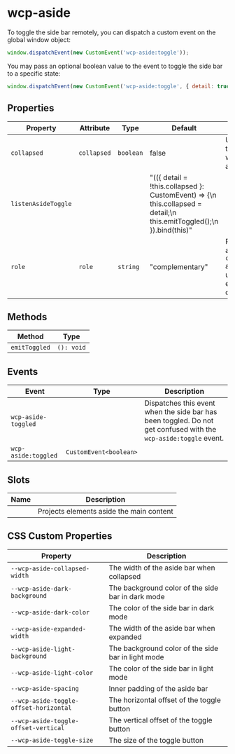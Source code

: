 # wcp-aside

To toggle the side bar remotely, you can dispatch a custom event on the global window object:
```js
window.dispatchEvent(new CustomEvent('wcp-aside:toggle'));
```
You may pass an optional boolean value to the event to toggle the side bar to a specific state:
```js
window.dispatchEvent(new CustomEvent('wcp-aside:toggle', { detail: true }));
```

## Properties

| Property            | Attribute   | Type      | Default                                          | Description                                      |
|---------------------|-------------|-----------|--------------------------------------------------|--------------------------------------------------|
| `collapsed`         | `collapsed` | `boolean` | false                                            | Used to toggle the width of the aside bar        |
| `listenAsideToggle` |             |           | "(({ detail = !this.collapsed }: CustomEvent<boolean>) => {\n    this.collapsed = detail;\n    this.emitToggled();\n  }).bind(this)" |                                                  |
| `role`              | `role`      | `string`  | "complementary"                                  | Presets the aria role to `complementary` as we do not use te aside element directly |

## Methods

| Method        | Type       |
|---------------|------------|
| `emitToggled` | `(): void` |

## Events

| Event               | Type                   | Description                                      |
|---------------------|------------------------|--------------------------------------------------|
| `wcp-aside-toggled` |                        | Dispatches this event when the side bar has been toggled. Do not get confused with the `wcp-aside:toggle` event. |
| `wcp-aside:toggled` | `CustomEvent<boolean>` |                                                  |

## Slots

| Name | Description                              |
|------|------------------------------------------|
|      | Projects elements aside the main content |

## CSS Custom Properties

| Property                               | Description                                      |
|----------------------------------------|--------------------------------------------------|
| `--wcp-aside-collapsed-width`          | The width of the aside bar when collapsed        |
| `--wcp-aside-dark-background`          | The background color of the side bar in dark mode |
| `--wcp-aside-dark-color`               | The color of the side bar in dark mode           |
| `--wcp-aside-expanded-width`           | The width of the aside bar when expanded         |
| `--wcp-aside-light-background`         | The background color of the side bar in light mode |
| `--wcp-aside-light-color`              | The color of the side bar in light mode          |
| `--wcp-aside-spacing`                  | Inner padding of the aside bar                   |
| `--wcp-aside-toggle-offset-horizontal` | The horizontal offset of the toggle button       |
| `--wcp-aside-toggle-offset-vertical`   | The vertical offset of the toggle button         |
| `--wcp-aside-toggle-size`              | The size of the toggle button                    |
